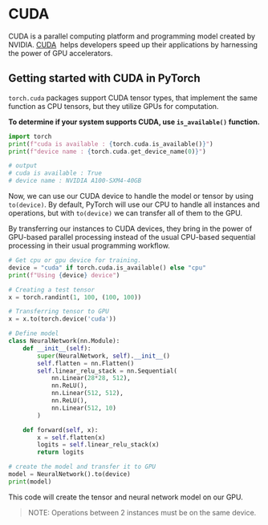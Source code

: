 # CUDA

CUDA is a parallel computing platform and programming model created by NVIDIA. [CUDA](https://developer.nvidia.com/cuda-zone)
 helps developers speed up their applications by harnessing the power of GPU accelerators.

## **Getting started with CUDA in PyTorch**

`torch.cuda` packages support CUDA tensor types, that implement the same function as CPU tensors, but they utilize GPUs for computation.

**To determine if your system supports CUDA, use `is_available()` function.**

```python
import torch
print(f"cuda is available : {torch.cuda.is_available()}")
print(f"device name : {torch.cuda.get_device_name(0)}")

# output
# cuda is available : True
# device name : NVIDIA A100-SXM4-40GB
```

Now, we can use our CUDA device to handle the model or tensor by using `to(device)`. By default, PyTorch will use our CPU to handle all instances and operations, but with `to(device)` we can transfer all of them to the GPU.

By transferring our instances to CUDA devices, they bring in the power of GPU-based parallel processing instead of the usual CPU-based sequential processing in their usual programming workflow.

```python
# Get cpu or gpu device for training.
device = "cuda" if torch.cuda.is_available() else "cpu"
print(f"Using {device} device")

# Creating a test tensor
x = torch.randint(1, 100, (100, 100))

# Transferring tensor to GPU
x = x.to(torch.device('cuda'))

# Define model
class NeuralNetwork(nn.Module):
    def __init__(self):
        super(NeuralNetwork, self).__init__()
        self.flatten = nn.Flatten()
        self.linear_relu_stack = nn.Sequential(
            nn.Linear(28*28, 512),
            nn.ReLU(),
            nn.Linear(512, 512),
            nn.ReLU(),
            nn.Linear(512, 10)
        )

    def forward(self, x):
        x = self.flatten(x)
        logits = self.linear_relu_stack(x)
        return logits

# create the model and transfer it to GPU
model = NeuralNetwork().to(device)
print(model)
```

This code will create the tensor and neural network model on our GPU. 

> NOTE: Operations between 2 instances must be on the same device.
>
